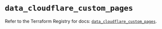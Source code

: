 # `data_cloudflare_custom_pages`

Refer to the Terraform Registry for docs: [`data_cloudflare_custom_pages`](https://registry.terraform.io/providers/cloudflare/cloudflare/5.4.0/docs/data-sources/custom_pages).
